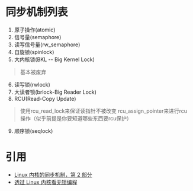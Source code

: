
同步机制列表
=====

1. 原子操作(atomic)
2. 信号量(semaphore)
3. 读写信号量(rw_semaphore)
4. 自旋锁(spinlock)
5. 大内核锁(BKL -- Big Kernel Lock)
> 基本被废弃
6. 读写锁(rwlock)
7. 大读者锁(brlock-Big Reader Lock)
8. RCU(Read-Copy Update)
> 使用rcu_read_lock来保证读指针不被改变
> rcu_assign_pointer来进行rcu操作（似乎前提是你要知道哪些东西要rcu保护）
9. 顺序锁(seqlock)

引用
=====
* [Linux 内核的同步机制，第 2 部分](http://www.ibm.com/developerworks/cn/linux/l-synch/part2/)
* [透过 Linux 内核看无锁编程](http://www.ibm.com/developerworks/cn/linux/l-cn-lockfree/)
